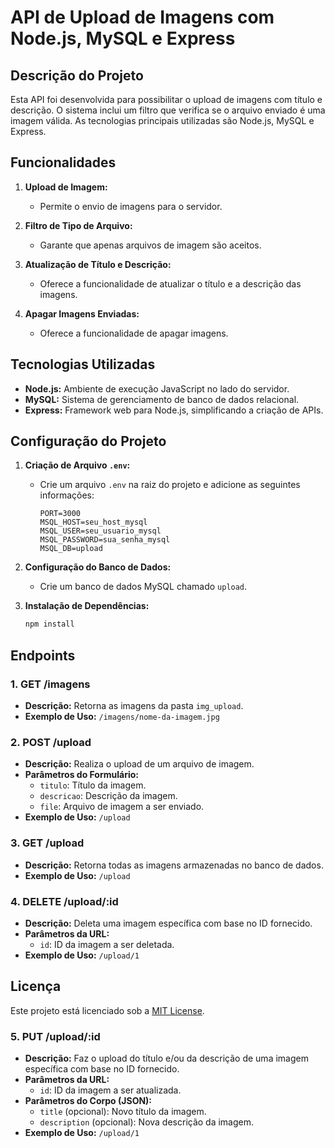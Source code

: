 # API de Upload de Imagens com Node.js, MySQL e Express

## Descrição do Projeto

Esta API foi desenvolvida para possibilitar o upload de imagens com título e descrição. O sistema inclui um filtro que verifica se o arquivo enviado é uma imagem válida. As tecnologias principais utilizadas são Node.js, MySQL e Express.

## Funcionalidades

1. **Upload de Imagem:**
   - Permite o envio de imagens para o servidor.

2. **Filtro de Tipo de Arquivo:**
   - Garante que apenas arquivos de imagem são aceitos.

3. **Atualização de Título e Descrição:**
   - Oferece a funcionalidade de atualizar o título e a descrição das imagens.
  
4. **Apagar Imagens Enviadas:**
   - Oferece a funcionalidade de apagar imagens.

## Tecnologias Utilizadas

- **Node.js:** Ambiente de execução JavaScript no lado do servidor.
- **MySQL:** Sistema de gerenciamento de banco de dados relacional.
- **Express:** Framework web para Node.js, simplificando a criação de APIs.

## Configuração do Projeto

1. **Criação de Arquivo `.env`:**
   - Crie um arquivo `.env` na raiz do projeto e adicione as seguintes informações:
     ```env
     PORT=3000
     MSQL_HOST=seu_host_mysql
     MSQL_USER=seu_usuario_mysql
     MSQL_PASSWORD=sua_senha_mysql
     MSQL_DB=upload
     ```

2. **Configuração do Banco de Dados:**
   - Crie um banco de dados MySQL chamado `upload`.

3. **Instalação de Dependências:**
   ```bash
   npm install


## Endpoints

### 1. GET /imagens

- **Descrição:** Retorna as imagens da pasta `img_upload`.
- **Exemplo de Uso:** `/imagens/nome-da-imagem.jpg`

### 2. POST /upload

- **Descrição:** Realiza o upload de um arquivo de imagem.
- **Parâmetros do Formulário:**
  - `titulo`: Título da imagem.
  - `descricao`: Descrição da imagem.
  - `file`: Arquivo de imagem a ser enviado.
- **Exemplo de Uso:** `/upload`

### 3. GET /upload

- **Descrição:** Retorna todas as imagens armazenadas no banco de dados.
- **Exemplo de Uso:** `/upload`

### 4. DELETE /upload/:id

- **Descrição:** Deleta uma imagem específica com base no ID fornecido.
- **Parâmetros da URL:**
  - `id`: ID da imagem a ser deletada.
- **Exemplo de Uso:** `/upload/1`

## Licença

Este projeto está licenciado sob a [MIT License](LICENSE).


### 5. PUT /upload/:id

- **Descrição:** Faz o upload do título e/ou da descrição de uma imagem específica com base no ID fornecido.
- **Parâmetros da URL:**
  - `id`: ID da imagem a ser atualizada.
- **Parâmetros do Corpo (JSON):**
  - `title` (opcional): Novo título da imagem.
  - `description` (opcional): Nova descrição da imagem.
- **Exemplo de Uso:** `/upload/1`



